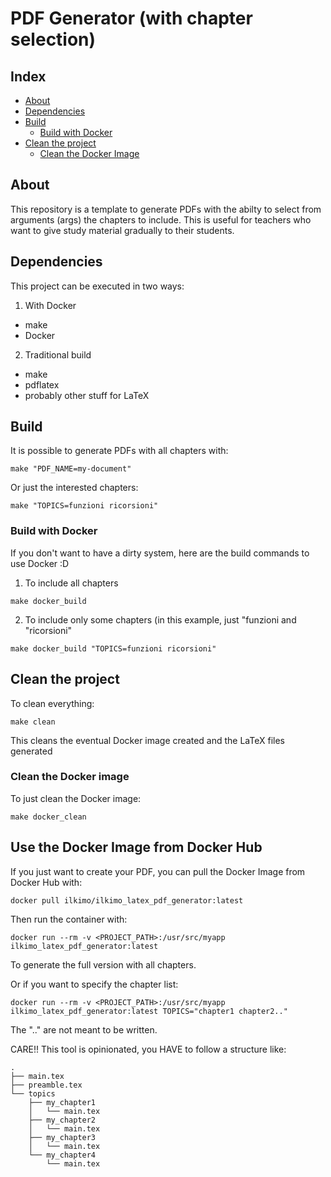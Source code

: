 # PDF Generator (with chapter selection)
## Index
- [About](#about)
- [Dependencies](#dependencies)
- [Build](#build)
  - [Build with Docker](#build-with-docker)
- [Clean the project](#clean-the-project)
    - [Clean the Docker Image](#clean-the-docker-stuff)

## About
This repository is a template to generate PDFs with the abilty to select 
from arguments (args) the chapters to include. This is useful for teachers 
who want to give study material gradually to their students.

## Dependencies
This project can be executed in two ways:
1) With Docker
- make
- Docker
2) Traditional build
- make
- pdflatex
- probably other stuff for LaTeX

## Build
It is possible to generate PDFs with all chapters with:
```/bin/bash
make "PDF_NAME=my-document"
```
Or just the interested chapters:
```/bin/bash
make "TOPICS=funzioni ricorsioni"
```

### Build with Docker
If you don't want to have a dirty system, here are the
build commands to use Docker :D
1) To include all chapters
```/bin/bash
make docker_build
```
2) To include only some chapters (in this example, just "funzioni 
and "ricorsioni"
```/bin/bash
make docker_build "TOPICS=funzioni ricorsioni"
```

## Clean the project
To clean everything:
```/bin/bash
make clean
```
This cleans the eventual Docker image created and the LaTeX files generated

### Clean the Docker image
To just clean the Docker image:
```/bin/bash
make docker_clean
```

## Use the Docker Image from Docker Hub
If you just want to create your PDF, you can pull the Docker Image from Docker Hub with:
```/bin/bash
docker pull ilkimo/ilkimo_latex_pdf_generator:latest
```
Then run the container with:
```/bin/bash
docker run --rm -v <PROJECT_PATH>:/usr/src/myapp ilkimo_latex_pdf_generator:latest
```
To generate the full version with all chapters.

Or if you want to specify the chapter list:
```/bin/bash
docker run --rm -v <PROJECT_PATH>:/usr/src/myapp ilkimo_latex_pdf_generator:latest TOPICS="chapter1 chapter2.."
```
The ".." are not meant to be written.

CARE!! This tool is opinionated, you HAVE to follow a structure like:
```
.
├── main.tex
├── preamble.tex
└── topics
    ├── my_chapter1
    │   └── main.tex
    ├── my_chapter2
    │   └── main.tex
    ├── my_chapter3
    │   └── main.tex
    └── my_chapter4
        └── main.tex
```
